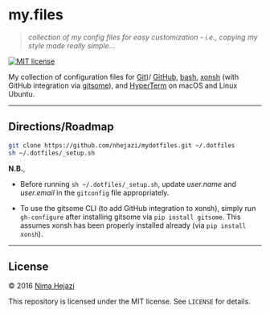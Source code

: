 # my.files

> _collection of my config files for easy customization - i.e., copying my style
> made really simple..._

[![MIT license](http://img.shields.io/badge/license-MIT-brightgreen.svg)](http://opensource.org/licenses/MIT)

My collection of configuration files for [Git](https://git-scm.com/))/
[GitHub](https://github.com/), [bash](https://www.gnu.org/software/bash/),
[xonsh](https://xon.sh/) (with GitHub integration via
[gitsome](https://github.com/donnemartin/gitsome)), and
[HyperTerm](https://hyperterm.org/) on macOS and Linux Ubuntu.

---

## Directions/Roadmap
```bash
git clone https://github.com/nhejazi/mydotfiles.git ~/.dotfiles
sh ~/.dotfiles/_setup.sh
```

__N.B.__,
*  Before running `sh ~/.dotfiles/_setup.sh`, update _user.name_ and
    _user.email_ in the `gitconfig` file appropriately.

*  To use the gitsome CLI (to add GitHub integration to xonsh), simply run
    `gh-configure` after installing gitsome via `pip install gitsome`. This
    assumes xonsh has been properly installed already (via `pip install xonsh`).

---

## License

&copy; 2016 [Nima Hejazi](http://nimahejazi.org)

This repository is licensed under the MIT license. See `LICENSE` for details.
